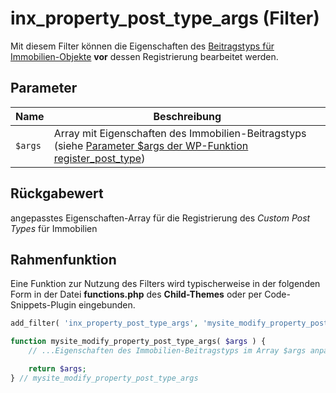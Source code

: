 # inx_property_post_type_args (Filter)

Mit diesem Filter können die Eigenschaften des [Beitragstyps für Immobilien-Objekte](/beitragsarten-taxonomien) **vor** dessen Registrierung bearbeitet werden.

## Parameter

| Name | Beschreibung |
| ---- | ------------ |
| `$args` | Array mit Eigenschaften des Immobilien-Beitragstyps (siehe [Parameter $args der WP-Funktion register_post_type](https://developer.wordpress.org/reference/functions/register_post_type/#parameters)) |

## Rückgabewert

angepasstes Eigenschaften-Array für die Registrierung des <i>Custom Post Types</i> für Immobilien

## Rahmenfunktion

Eine Funktion zur Nutzung des Filters wird typischerweise in der folgenden Form in der Datei **functions.php** des **Child-Themes** oder per Code-Snippets-Plugin eingebunden.

```php
add_filter( 'inx_property_post_type_args', 'mysite_modify_property_post_type_args' );

function mysite_modify_property_post_type_args( $args ) {
	// ...Eigenschaften des Immobilien-Beitragstyps im Array $args anpassen...

	return $args;
} // mysite_modify_property_post_type_args
```